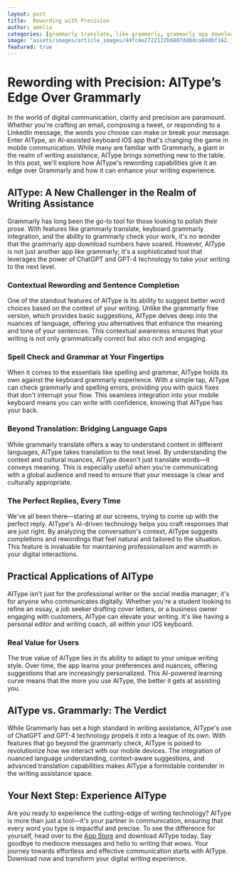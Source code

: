 ```yaml
---
layout: post
title:  Rewording with Precision
author: amelia
categories: [grammarly translate, like grammarly, grammarly app download, keyboard grammarly, grammarly check, grammarly free, check grammarly]
image: "assets/images/article_images/44fc4e2722122b6807dd8dca84dbf162.jpg"
featured: true
---
```


# Rewording with Precision: AIType’s Edge Over Grammarly

In the world of digital communication, clarity and precision are paramount. Whether you're crafting an email, composing a tweet, or responding to a LinkedIn message, the words you choose can make or break your message. Enter AIType, an AI-assisted keyboard iOS app that's changing the game in mobile communication. While many are familiar with Grammarly, a giant in the realm of writing assistance, AIType brings something new to the table. In this post, we'll explore how AIType's rewording capabilities give it an edge over Grammarly and how it can enhance your writing experience.

## AIType: A New Challenger in the Realm of Writing Assistance

Grammarly has long been the go-to tool for those looking to polish their prose. With features like grammarly translate, keyboard grammarly integration, and the ability to grammarly check your work, it's no wonder that the grammarly app download numbers have soared. However, AIType is not just another app like grammarly; it's a sophisticated tool that leverages the power of ChatGPT and GPT-4 technology to take your writing to the next level.

### Contextual Rewording and Sentence Completion

One of the standout features of AIType is its ability to suggest better word choices based on the context of your writing. Unlike the grammarly free version, which provides basic suggestions, AIType delves deep into the nuances of language, offering you alternatives that enhance the meaning and tone of your sentences. This contextual awareness ensures that your writing is not only grammatically correct but also rich and engaging.

### Spell Check and Grammar at Your Fingertips

When it comes to the essentials like spelling and grammar, AIType holds its own against the keyboard grammarly experience. With a simple tap, AIType can check grammarly and spelling errors, providing you with quick fixes that don't interrupt your flow. This seamless integration into your mobile keyboard means you can write with confidence, knowing that AIType has your back.

### Beyond Translation: Bridging Language Gaps

While grammarly translate offers a way to understand content in different languages, AIType takes translation to the next level. By understanding the context and cultural nuances, AIType doesn't just translate words—it conveys meaning. This is especially useful when you're communicating with a global audience and need to ensure that your message is clear and culturally appropriate.

### The Perfect Replies, Every Time

We've all been there—staring at our screens, trying to come up with the perfect reply. AIType's AI-driven technology helps you craft responses that are just right. By analyzing the conversation's context, AIType suggests completions and rewordings that feel natural and tailored to the situation. This feature is invaluable for maintaining professionalism and warmth in your digital interactions.

## Practical Applications of AIType

AIType isn't just for the professional writer or the social media manager; it's for anyone who communicates digitally. Whether you're a student looking to refine an essay, a job seeker drafting cover letters, or a business owner engaging with customers, AIType can elevate your writing. It's like having a personal editor and writing coach, all within your iOS keyboard.

### Real Value for Users

The true value of AIType lies in its ability to adapt to your unique writing style. Over time, the app learns your preferences and nuances, offering suggestions that are increasingly personalized. This AI-powered learning curve means that the more you use AIType, the better it gets at assisting you.

## AIType vs. Grammarly: The Verdict

While Grammarly has set a high standard in writing assistance, AIType's use of ChatGPT and GPT-4 technology propels it into a league of its own. With features that go beyond the grammarly check, AIType is poised to revolutionize how we interact with our mobile devices. The integration of nuanced language understanding, context-aware suggestions, and advanced translation capabilities makes AIType a formidable contender in the writing assistance space.

## Your Next Step: Experience AIType

Are you ready to experience the cutting-edge of writing technology? AIType is more than just a tool—it's your partner in communication, ensuring that every word you type is impactful and precise. To see the difference for yourself, head over to the [App Store](https://apps.apple.com/us/app/aitype-grammar-check-keyboard/id6469163944) and download AIType today. Say goodbye to mediocre messages and hello to writing that wows. Your journey towards effortless and effective communication starts with AIType. Download now and transform your digital writing experience.